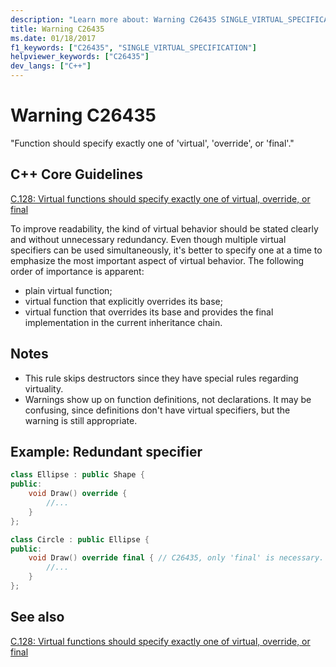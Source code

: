 ```yaml
---
description: "Learn more about: Warning C26435 SINGLE_VIRTUAL_SPECIFICATION"
title: Warning C26435
ms.date: 01/18/2017
f1_keywords: ["C26435", "SINGLE_VIRTUAL_SPECIFICATION"]
helpviewer_keywords: ["C26435"]
dev_langs: ["C++"]
---
```

# Warning C26435

"Function should specify exactly one of 'virtual', 'override', or 'final'."

## C++ Core Guidelines

[C.128: Virtual functions should specify exactly one of virtual, override, or final](https://github.com/isocpp/CppCoreGuidelines/blob/master/CppCoreGuidelines.md)

To improve readability, the kind of virtual behavior should be stated clearly and without unnecessary redundancy. Even though multiple virtual specifiers can be used simultaneously, it's better to specify one at a time to emphasize the most important aspect of virtual behavior. The following order of importance is apparent:

- plain virtual function;
- virtual function that explicitly overrides its base;
- virtual function that overrides its base and provides the final implementation in the current inheritance chain.

## Notes

- This rule skips destructors since they have special rules regarding virtuality.
- Warnings show up on function definitions, not declarations. It may be confusing, since definitions don't have virtual specifiers, but the warning is still appropriate.

## Example: Redundant specifier

```cpp
class Ellipse : public Shape {
public:
    void Draw() override {
        //...
    }
};

class Circle : public Ellipse {
public:
    void Draw() override final { // C26435, only 'final' is necessary.
        //...
    }
};
```

## See also

[C.128: Virtual functions should specify exactly one of virtual, override, or final](https://github.com/isocpp/CppCoreGuidelines/blob/master/CppCoreGuidelines.md)
